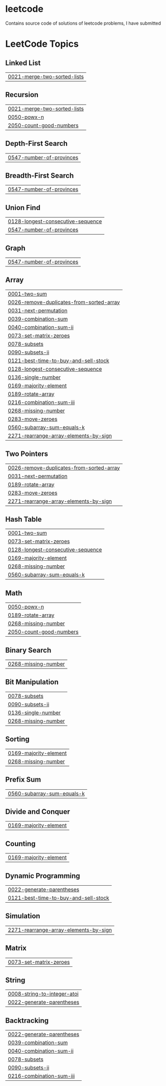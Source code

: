 # leetcode
Contains source code of solutions of leetcode problems, I have submitted

<!---LeetCode Topics Start-->
# LeetCode Topics
## Linked List
|  |
| ------- |
| [0021-merge-two-sorted-lists](https://github.com/sensoubhiknitdgp/leetcode/tree/master/0021-merge-two-sorted-lists) |
## Recursion
|  |
| ------- |
| [0021-merge-two-sorted-lists](https://github.com/sensoubhiknitdgp/leetcode/tree/master/0021-merge-two-sorted-lists) |
| [0050-powx-n](https://github.com/sensoubhik11/leetcode/tree/master/0050-powx-n) |
| [2050-count-good-numbers](https://github.com/sensoubhik11/leetcode/tree/master/2050-count-good-numbers) |
## Depth-First Search
|  |
| ------- |
| [0547-number-of-provinces](https://github.com/sensoubhiknitdgp/leetcode/tree/master/0547-number-of-provinces) |
## Breadth-First Search
|  |
| ------- |
| [0547-number-of-provinces](https://github.com/sensoubhiknitdgp/leetcode/tree/master/0547-number-of-provinces) |
## Union Find
|  |
| ------- |
| [0128-longest-consecutive-sequence](https://github.com/sensoubhik11/leetcode/tree/master/0128-longest-consecutive-sequence) |
| [0547-number-of-provinces](https://github.com/sensoubhiknitdgp/leetcode/tree/master/0547-number-of-provinces) |
## Graph
|  |
| ------- |
| [0547-number-of-provinces](https://github.com/sensoubhiknitdgp/leetcode/tree/master/0547-number-of-provinces) |
## Array
|  |
| ------- |
| [0001-two-sum](https://github.com/sensoubhik11/leetcode/tree/master/0001-two-sum) |
| [0026-remove-duplicates-from-sorted-array](https://github.com/sensoubhik11/leetcode/tree/master/0026-remove-duplicates-from-sorted-array) |
| [0031-next-permutation](https://github.com/sensoubhik11/leetcode/tree/master/0031-next-permutation) |
| [0039-combination-sum](https://github.com/sensoubhik11/leetcode/tree/master/0039-combination-sum) |
| [0040-combination-sum-ii](https://github.com/sensoubhik11/leetcode/tree/master/0040-combination-sum-ii) |
| [0073-set-matrix-zeroes](https://github.com/sensoubhik11/leetcode/tree/master/0073-set-matrix-zeroes) |
| [0078-subsets](https://github.com/sensoubhik11/leetcode/tree/master/0078-subsets) |
| [0090-subsets-ii](https://github.com/sensoubhik11/leetcode/tree/master/0090-subsets-ii) |
| [0121-best-time-to-buy-and-sell-stock](https://github.com/sensoubhik11/leetcode/tree/master/0121-best-time-to-buy-and-sell-stock) |
| [0128-longest-consecutive-sequence](https://github.com/sensoubhik11/leetcode/tree/master/0128-longest-consecutive-sequence) |
| [0136-single-number](https://github.com/sensoubhik11/leetcode/tree/master/0136-single-number) |
| [0169-majority-element](https://github.com/sensoubhik11/leetcode/tree/master/0169-majority-element) |
| [0189-rotate-array](https://github.com/sensoubhik11/leetcode/tree/master/0189-rotate-array) |
| [0216-combination-sum-iii](https://github.com/sensoubhik11/leetcode/tree/master/0216-combination-sum-iii) |
| [0268-missing-number](https://github.com/sensoubhik11/leetcode/tree/master/0268-missing-number) |
| [0283-move-zeroes](https://github.com/sensoubhik11/leetcode/tree/master/0283-move-zeroes) |
| [0560-subarray-sum-equals-k](https://github.com/sensoubhik11/leetcode/tree/master/0560-subarray-sum-equals-k) |
| [2271-rearrange-array-elements-by-sign](https://github.com/sensoubhik11/leetcode/tree/master/2271-rearrange-array-elements-by-sign) |
## Two Pointers
|  |
| ------- |
| [0026-remove-duplicates-from-sorted-array](https://github.com/sensoubhik11/leetcode/tree/master/0026-remove-duplicates-from-sorted-array) |
| [0031-next-permutation](https://github.com/sensoubhik11/leetcode/tree/master/0031-next-permutation) |
| [0189-rotate-array](https://github.com/sensoubhik11/leetcode/tree/master/0189-rotate-array) |
| [0283-move-zeroes](https://github.com/sensoubhik11/leetcode/tree/master/0283-move-zeroes) |
| [2271-rearrange-array-elements-by-sign](https://github.com/sensoubhik11/leetcode/tree/master/2271-rearrange-array-elements-by-sign) |
## Hash Table
|  |
| ------- |
| [0001-two-sum](https://github.com/sensoubhik11/leetcode/tree/master/0001-two-sum) |
| [0073-set-matrix-zeroes](https://github.com/sensoubhik11/leetcode/tree/master/0073-set-matrix-zeroes) |
| [0128-longest-consecutive-sequence](https://github.com/sensoubhik11/leetcode/tree/master/0128-longest-consecutive-sequence) |
| [0169-majority-element](https://github.com/sensoubhik11/leetcode/tree/master/0169-majority-element) |
| [0268-missing-number](https://github.com/sensoubhik11/leetcode/tree/master/0268-missing-number) |
| [0560-subarray-sum-equals-k](https://github.com/sensoubhik11/leetcode/tree/master/0560-subarray-sum-equals-k) |
## Math
|  |
| ------- |
| [0050-powx-n](https://github.com/sensoubhik11/leetcode/tree/master/0050-powx-n) |
| [0189-rotate-array](https://github.com/sensoubhik11/leetcode/tree/master/0189-rotate-array) |
| [0268-missing-number](https://github.com/sensoubhik11/leetcode/tree/master/0268-missing-number) |
| [2050-count-good-numbers](https://github.com/sensoubhik11/leetcode/tree/master/2050-count-good-numbers) |
## Binary Search
|  |
| ------- |
| [0268-missing-number](https://github.com/sensoubhik11/leetcode/tree/master/0268-missing-number) |
## Bit Manipulation
|  |
| ------- |
| [0078-subsets](https://github.com/sensoubhik11/leetcode/tree/master/0078-subsets) |
| [0090-subsets-ii](https://github.com/sensoubhik11/leetcode/tree/master/0090-subsets-ii) |
| [0136-single-number](https://github.com/sensoubhik11/leetcode/tree/master/0136-single-number) |
| [0268-missing-number](https://github.com/sensoubhik11/leetcode/tree/master/0268-missing-number) |
## Sorting
|  |
| ------- |
| [0169-majority-element](https://github.com/sensoubhik11/leetcode/tree/master/0169-majority-element) |
| [0268-missing-number](https://github.com/sensoubhik11/leetcode/tree/master/0268-missing-number) |
## Prefix Sum
|  |
| ------- |
| [0560-subarray-sum-equals-k](https://github.com/sensoubhik11/leetcode/tree/master/0560-subarray-sum-equals-k) |
## Divide and Conquer
|  |
| ------- |
| [0169-majority-element](https://github.com/sensoubhik11/leetcode/tree/master/0169-majority-element) |
## Counting
|  |
| ------- |
| [0169-majority-element](https://github.com/sensoubhik11/leetcode/tree/master/0169-majority-element) |
## Dynamic Programming
|  |
| ------- |
| [0022-generate-parentheses](https://github.com/sensoubhik11/leetcode/tree/master/0022-generate-parentheses) |
| [0121-best-time-to-buy-and-sell-stock](https://github.com/sensoubhik11/leetcode/tree/master/0121-best-time-to-buy-and-sell-stock) |
## Simulation
|  |
| ------- |
| [2271-rearrange-array-elements-by-sign](https://github.com/sensoubhik11/leetcode/tree/master/2271-rearrange-array-elements-by-sign) |
## Matrix
|  |
| ------- |
| [0073-set-matrix-zeroes](https://github.com/sensoubhik11/leetcode/tree/master/0073-set-matrix-zeroes) |
## String
|  |
| ------- |
| [0008-string-to-integer-atoi](https://github.com/sensoubhik11/leetcode/tree/master/0008-string-to-integer-atoi) |
| [0022-generate-parentheses](https://github.com/sensoubhik11/leetcode/tree/master/0022-generate-parentheses) |
## Backtracking
|  |
| ------- |
| [0022-generate-parentheses](https://github.com/sensoubhik11/leetcode/tree/master/0022-generate-parentheses) |
| [0039-combination-sum](https://github.com/sensoubhik11/leetcode/tree/master/0039-combination-sum) |
| [0040-combination-sum-ii](https://github.com/sensoubhik11/leetcode/tree/master/0040-combination-sum-ii) |
| [0078-subsets](https://github.com/sensoubhik11/leetcode/tree/master/0078-subsets) |
| [0090-subsets-ii](https://github.com/sensoubhik11/leetcode/tree/master/0090-subsets-ii) |
| [0216-combination-sum-iii](https://github.com/sensoubhik11/leetcode/tree/master/0216-combination-sum-iii) |
<!---LeetCode Topics End-->
